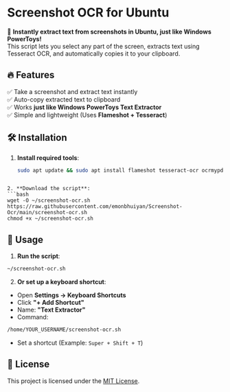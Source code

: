 # Screenshot OCR for Ubuntu

📸 **Instantly extract text from screenshots in Ubuntu, just like Windows PowerToys!**  
This script lets you select any part of the screen, extracts text using Tesseract OCR, and automatically copies it to your clipboard.

## 🔥 Features
✅ Take a screenshot and extract text instantly  
✅ Auto-copy extracted text to clipboard  
✅ Works **just like Windows PowerToys Text Extractor**  
✅ Simple and lightweight (Uses **Flameshot + Tesseract**)  

## 🛠️ Installation
1. **Install required tools**:
   ```bash
   sudo apt update && sudo apt install flameshot tesseract-ocr ocrmypdf xclip -y
```

2. **Download the script**:
```bash
wget -O ~/screenshot-ocr.sh https://raw.githubusercontent.com/emonbhuiyan/Screenshot-Ocr/main/screenshot-ocr.sh
chmod +x ~/screenshot-ocr.sh
```

## 🚀 Usage
1. **Run the script**:
```bash
~/screenshot-ocr.sh
```

2. **Or set up a keyboard shortcut**:
- Open **Settings → Keyboard Shortcuts**
- Click **"+ Add Shortcut"**
- Name: **"Text Extractor"**
- Command:
```bash
/home/YOUR_USERNAME/screenshot-ocr.sh
```
- Set a shortcut (Example: `Super + Shift + T`)

## 📜 License
This project is licensed under the [MIT License](LICENSE).
